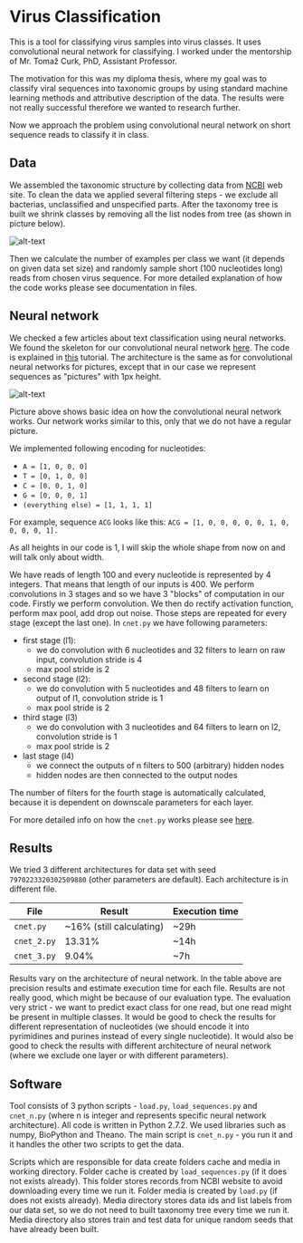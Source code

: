 # Virus Classification

This is a tool for classifying virus samples into virus classes.
It uses convolutional neural network for classifying.
I worked under the mentorship of Mr. Tomaž Curk, PhD, Assistant Professor.

The motivation for this was my diploma thesis, where my goal was to classify viral sequences into
taxonomic groups by using standard machine learning methods and attributive description of the data.
The results were not really successful therefore we wanted to research further.

Now we approach the problem using convolutional neural network on short
sequence reads to classify it in class.

## Data
We assembled the taxonomic structure by collecting data from [NCBI](www.ncbi.nlm.nih.gov) web site.
To clean the data we applied several filtering steps - we exclude all bacterias, unclassified and
unspecified parts. After the taxonomy tree is built we shrink classes by removing
all the list nodes from tree (as shown in picture below).

![alt-text](https://github.com/mkopar/Virus-classification-theano/blob/master/taksonomija.png)

Then we calculate the number of examples per class we want (it depends on given data set size)
and randomly sample short (100 nucleotides long) reads from chosen virus sequence.
For more detailed explanation of how the code works please see documentation in files.

## Neural network
We checked a few articles about text classification using neural networks.
We found the skeleton for our convolutional neural network
[here](https://github.com/newmu/theano-tutorials). The code is explained in
[this](https://www.youtube.com/watch?v=S75EdAcXHKk) tutorial. The architecture
is the same as for convolutional neural networks for pictures, except that in our case
we represent sequences as "pictures" with 1px height.

![alt-text](https://github.com/mkopar/Virus-classification-theano/blob/master/mylenet.png)

Picture above shows basic idea on how the convolutional neural network works. Our network works similar to this,
only that we do not have a regular picture.

We implemented following encoding for nucleotides:
* `A = [1, 0, 0, 0]`
* `T = [0, 1, 0, 0]`
* `C = [0, 0, 1, 0]`
* `G = [0, 0, 0, 1]`
* `(everything else) = [1, 1, 1, 1]`

For example, sequence `ACG` looks like this:
`ACG = [1, 0, 0, 0, 0, 0, 1, 0, 0, 0, 0, 1].`

As all heights in our code is 1, I will skip the whole shape from now on and will talk only about width.

We have reads of length 100 and every nucleotide is represented by 4 integers. That means that
length of our inputs is 400.
We perform convolutions in 3 stages and so we have 3 "blocks" of computation in our code.
Firstly we perform convolution. We then do rectify activation function, perform max pool, add drop out
noise. Those steps are repeated for every stage (except the last one).
In `cnet.py` we have following parameters:
- first stage (l1):
    - we do convolution with 6 nucleotides and 32 filters to learn on raw input, convolution stride is 4
    - max pool stride is 2
- second stage (l2):
    - we do convolution with 5 nucleotides and 48 filters to learn on output of l1, convolution stride is 1
    - max pool stride is 2
- third stage (l3)
    - we do convolution with 3 nucleotides and 64 filters to learn on l2, convolution stride is 1
    - max pool stride is 2
- last stage (l4)
    - we connect the outputs of n filters to 500 (arbitrary) hidden nodes
    - hidden nodes are then connected to the output nodes

The number of filters for the fourth stage is automatically calculated,
because it is dependent on downscale parameters for each layer.

For more detailed info on how the `cnet.py` works please see [here](https://www.youtube.com/watch?v=S75EdAcXHKk).

## Results
We tried 3 different architectures for data set with seed `7970223320302509880` (other parameters are default).
Each architecture is in different file.

File        | Result  | Execution time
---         | ---     | ---
`cnet.py`   | ~16% (still calculating) | ~29h
`cnet_2.py` |  13.31% | ~14h
`cnet_3.py` |  9.04%  | ~7h

Results vary on the architecture of neural network. In the table above are precision results and estimate execution time
for each file.
Results are not really good, which might be because of our evaluation type. The evaluation very strict -
we want to predict exact class for one read, but one read might be present in multiple classes.
It would be good to check the results for different representation of nucleotides
(we should encode it into pyrimidines and purines instead of every single nucleotide). It would also be good to
check the results with different architecture of neural network (where we exclude one layer or with different
parameters).

## Software

Tool consists of 3 python scripts - `load.py`, `load_sequences.py` and `cnet_n.py`
(where n is integer and represents specific neural network architecture).
All code is written in Python 2.7.2. We used libraries such as numpy, BioPython and Theano.
The main script is `cnet_n.py` - you run it and it handles the other two scripts to get the data.

Scripts which are responsible for data create folders cache and media in working directory.
Folder cache is created by `load_sequences.py` (if it does not exists already).
This folder stores records from NCBI website to avoid downloading every time we run it.
Folder media is created by `load.py` (if does not exists already).
Media directory stores data ids and list labels from our data set, so we do not need to built taxonomy
tree every time we run it. Media directory also stores train and test data for
unique random seeds that have already been built.